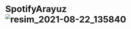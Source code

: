 # SpotifyArayuz![resim_2021-08-22_135840](https://user-images.githubusercontent.com/76047788/130352608-19e5e515-4424-49dc-94ca-87f4144d4c55.png)
